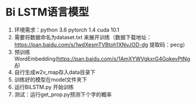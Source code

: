 # Bi LSTM语言模型

1. 环境需求：python 3.6 pytorch 1.4 cuda 10.1
2. 需要将数据命名为dataset.txt 来展开训练（数据下载地址：https://pan.baidu.com/s/1wdXesmTVBtoh1XNvJOD-dg 提取码：pecg）
3. 预训练WordEmbedding(https://pan.baidu.com/s/1AmXYWVgkxrG4GokevPtNgA)
4. 自行生成w2v_map存入data目录下
5. 训练好的模型在model文件夹下
5. 运行BiLSTM.py 开始训练
6. 测试：运行get_prop.py预测下个字的概率

